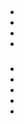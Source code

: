 # 

[]()

## 

![]()



### 

### 











### 



### 







## 



## 



## 

## 

## 

### 



- 
- 
- 
- 



### 

- 



- 

- 



- 

- 

## 



[]()

